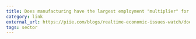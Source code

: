 ```yaml
---
title: Does manufacturing have the largest employment "multiplier" for the domestic economy?
category: link
external_url: https://piie.com/blogs/realtime-economic-issues-watch/does-manufacturing-have-largest-employment-multiplier-domestic
tags: sector
---
```

